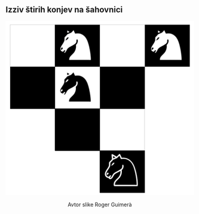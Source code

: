 ## Izziv štirih konjev na šahovnici

![Four knights problem](4knights.png)

<center>
	Avtor slike Roger Guimerà
</center>

